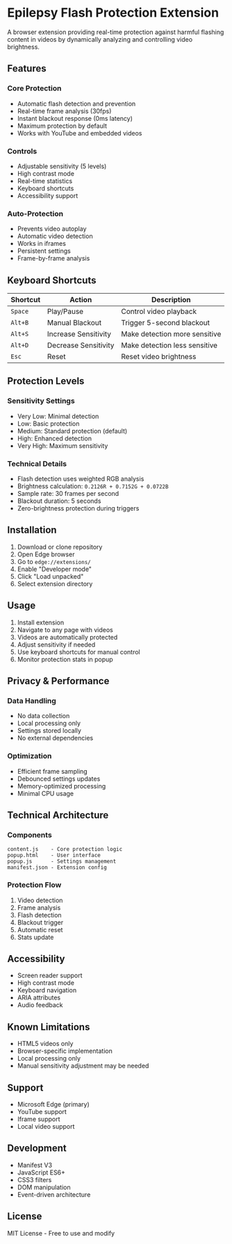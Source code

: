 # Epilepsy Flash Protection Extension

A browser extension providing real-time protection against harmful flashing content in videos by dynamically analyzing and controlling video brightness.

## Features

### Core Protection
- Automatic flash detection and prevention
- Real-time frame analysis (30fps)
- Instant blackout response (0ms latency)
- Maximum protection by default
- Works with YouTube and embedded videos

### Controls
- Adjustable sensitivity (5 levels)
- High contrast mode
- Real-time statistics
- Keyboard shortcuts
- Accessibility support

### Auto-Protection
- Prevents video autoplay
- Automatic video detection
- Works in iframes
- Persistent settings
- Frame-by-frame analysis

## Keyboard Shortcuts

| Shortcut | Action | Description |
|----------|--------|-------------|
| `Space` | Play/Pause | Control video playback |
| `Alt+B` | Manual Blackout | Trigger 5-second blackout |
| `Alt+S` | Increase Sensitivity | Make detection more sensitive |
| `Alt+D` | Decrease Sensitivity | Make detection less sensitive |
| `Esc` | Reset | Reset video brightness |

## Protection Levels

### Sensitivity Settings
- Very Low: Minimal detection
- Low: Basic protection
- Medium: Standard protection (default)
- High: Enhanced detection
- Very High: Maximum sensitivity

### Technical Details
- Flash detection uses weighted RGB analysis
- Brightness calculation: `0.2126R + 0.7152G + 0.0722B`
- Sample rate: 30 frames per second
- Blackout duration: 5 seconds
- Zero-brightness protection during triggers

## Installation

1. Download or clone repository
2. Open Edge browser
3. Go to `edge://extensions/`
4. Enable "Developer mode"
5. Click "Load unpacked"
6. Select extension directory

## Usage

1. Install extension
2. Navigate to any page with videos
3. Videos are automatically protected
4. Adjust sensitivity if needed
5. Use keyboard shortcuts for manual control
6. Monitor protection stats in popup

## Privacy & Performance

### Data Handling
- No data collection
- Local processing only
- Settings stored locally
- No external dependencies

### Optimization
- Efficient frame sampling
- Debounced settings updates
- Memory-optimized processing
- Minimal CPU usage

## Technical Architecture

### Components
```
content.js    - Core protection logic
popup.html    - User interface
popup.js      - Settings management
manifest.json - Extension config
```

### Protection Flow
1. Video detection
2. Frame analysis
3. Flash detection
4. Blackout trigger
5. Automatic reset
6. Stats update

## Accessibility

- Screen reader support
- High contrast mode
- Keyboard navigation
- ARIA attributes
- Audio feedback

## Known Limitations

- HTML5 videos only
- Browser-specific implementation
- Local processing only
- Manual sensitivity adjustment may be needed

## Support

- Microsoft Edge (primary)
- YouTube support
- Iframe support
- Local video support

## Development

- Manifest V3
- JavaScript ES6+
- CSS3 filters
- DOM manipulation
- Event-driven architecture

## License

MIT License - Free to use and modify
